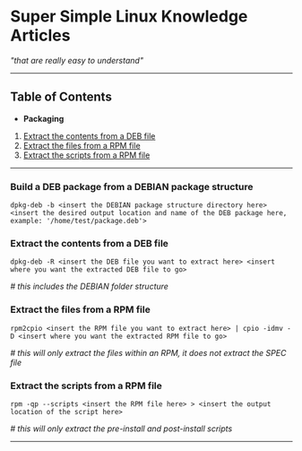 # Super Simple Linux Knowledge Articles #
*"that are really easy to understand"*

---

## Table of Contents ##

- **Packaging**
1. [Extract the contents from a DEB file](#extract-the-contents-from-a-deb-file)
1. [Extract the files from a RPM file](#extract-the-files-from-a-rpm-file)
1. [Extract the scripts from a RPM file](#extract-the-scripts-from-a-rpm-file)

---

### Build a DEB package from a DEBIAN package structure ###

```console
dpkg-deb -b <insert the DEBIAN package structure directory here> <insert the desired output location and name of the DEB package here, example: '/home/test/package.deb'>
```

### Extract the contents from a DEB file ###

```console
dpkg-deb -R <insert the DEB file you want to extract here> <insert where you want the extracted DEB file to go>
```
*# this includes the DEBIAN folder structure*

### Extract the files from a RPM file ###

```console
rpm2cpio <insert the RPM file you want to extract here> | cpio -idmv -D <insert where you want the extracted RPM file to go>
```
*# this will only extract the files within an RPM, it does not extract the SPEC file*

### Extract the scripts from a RPM file ###

```console
rpm -qp --scripts <insert the RPM file here> > <insert the output location of the script here>
```
*# this will only extract the pre-install and post-install scripts*

---
